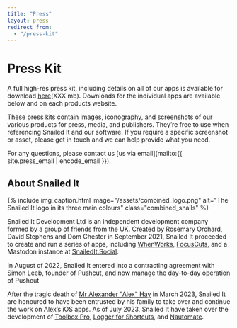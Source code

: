 ```yaml
---
title: "Press"
layout: press
redirect_from:
  - "/press-kit"
---
```


# Press Kit
A full high-res press kit, including details on all of our apps is available for download [here](TKTKTKT)(XXX mb). Downloads for the individual apps are available below and on each products website.

These press kits contain images, iconography, and screenshots of our various products for press, media, and publishers. They’re free to use when referencing Snailed It and our software. If you require a specific screenshot or asset, please get in touch and we can help provide what you need.

For any questions, please contact us [us via email](mailto:{{ site.press_email | encode_email }}).

## About Snailed It
{% include img_caption.html image="/assets/combined_logo.png" alt="The Snailed It logo in its three main colours" class="combined_snails" %}


Snailed It Development Ltd is an independent development company formed by a group of friends from the UK. Created by Rosemary Orchard, David Stephens and Dom Chester in September 2021, Snailed It proceeded to create and run a series of apps, including [WhenWorks](https://whenworks.app), [FocusCuts](https://focuscuts.com/), and a Mastodon instance at [SnailedIt.Social](https://snailedit.social/).

In August of 2022, Snailed It entered into a contracting agreement with Simon Leeb, founder of Pushcut, and now manage the day-to-day operation of Pushcut

After the tragic death of [Mr Alexander "Alex" Hay](#about-alex-hay) in March 2023, Snailed It are honoured to have been entrusted by his family to take over and continue the work on Alex’s iOS apps. As of July 2023, Snailed It have taken over the development of [Toolbox Pro](https://toolboxpro.app/), [Logger for Shortcuts](https://shortcutslogger.dev/), and [Nautomate](https://www.nautomate.app/).

